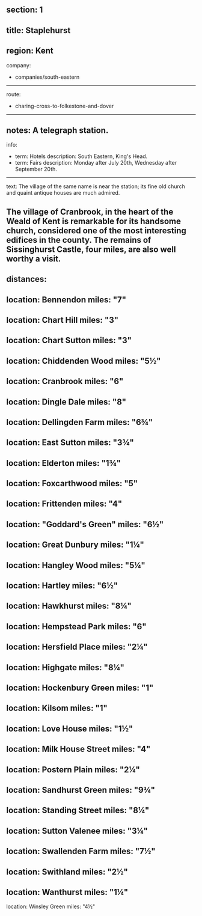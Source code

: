 section: 1
----
title: Staplehurst
----
region: Kent
----
company:
- companies/south-eastern
----
route:
- charing-cross-to-folkestone-and-dover
----
notes: A telegraph station.
----
info:
- term: Hotels
  description: South Eastern, King's Head.
- term: Fairs
  description: Monday after July 20th, Wednesday after September 20th.
----
text: The village of the same name is near the station; its fine old church and quaint antique houses are much admired.

The village of Cranbrook, in the heart of the Weald of Kent is remarkable for its handsome church, considered one of the most interesting edifices in the county. The remains of Sissinghurst Castle, four miles, are also well worthy a visit.
----
distances:
- 
  location: Bennendon
  miles: "7"
- 
  location: Chart Hill
  miles: "3"
- 
  location: Chart Sutton
  miles: "3"
- 
  location: Chiddenden Wood
  miles: "5½"
- 
  location: Cranbrook
  miles: "6"
- 
  location: Dingle Dale
  miles: "8"
- 
  location: Dellingden Farm
  miles: "6¾"
- 
  location: East Sutton
  miles: "3¾"
- 
  location: Elderton
  miles: "1¾"
- 
  location: Foxcarthwood
  miles: "5"
- 
  location: Frittenden
  miles: "4"
- 
  location: "Goddard's Green"
  miles: "6½"
- 
  location: Great Dunbury
  miles: "1¼"
- 
  location: Hangley Wood
  miles: "5¼"
- 
  location: Hartley
  miles: "6½"
- 
  location: Hawkhurst
  miles: "8¼"
- 
  location: Hempstead Park
  miles: "6"
- 
  location: Hersfield Place
  miles: "2¼"
- 
  location: Highgate
  miles: "8¼"
- 
  location: Hockenbury Green
  miles: "1"
- 
  location: Kilsom
  miles: "1"
- 
  location: Love House
  miles: "1½"
- 
  location: Milk House Street
  miles: "4"
- 
  location: Postern Plain
  miles: "2¼"
- 
  location: Sandhurst Green
  miles: "9¾"
- 
  location: Standing Street
  miles: "8¼"
- 
  location: Sutton Valenee
  miles: "3¼"
- 
  location: Swallenden Farm
  miles: "7½"
- 
  location: Swithland
  miles: "2½"
- 
  location: Wanthurst
  miles: "1¼"
- 
  location: Winsley Green
  miles: "4½"
